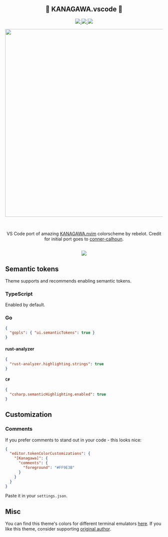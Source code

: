 <p align="center">
  <h2 align="center">🌊 KANAGAWA.vscode 🌊</h2>
  <p align="center">
      <a href="https://marketplace.visualstudio.com/items?itemName=qufiwefefwoyn.kanagawa">
        <img src="https://vsmarketplacebadge.apphb.com/version/qufiwefefwoyn.kanagawa.svg" />
      </a>
      <a href="https://marketplace.visualstudio.com/items?itemName=qufiwefefwoyn.kanagawa">
        <img src="https://img.shields.io/visual-studio-marketplace/i/qufiwefefwoyn.kanagawa" />
      </a>
      <a href="https://marketplace.visualstudio.com/items?itemName=qufiwefefwoyn.kanagawa">
        <img src="https://vsmarketplacebadge.apphb.com/rating-star/qufiwefefwoyn.kanagawa.svg" />
      </a>
  </p>
</p>

<p align="center">
  <img src="assets/main.png" width="600" >
</p>

<br>

<p align="center">
VS Code port of amazing <a href="https://github.com/rebelot/kanagawa.nvim">KANAGAWA.nvim</a> colorscheme by rebelot.
Credit for initial port goes to <a href="https://github.com/conner-calhoun">conner-calhoun</a>.
</p>

<p align="center">
  <h2 align="center"><img src="assets/screenshot.png"></h2>
</p>

## Semantic tokens

Theme supports and recommends enabling semantic tokens.

### TypeScript

Enabled by default.

### Go

```json
{
  "gopls": { "ui.semanticTokens": true }
}
```

#### rust-analyzer

```json
{
  "rust-analyzer.highlighting.strings": true
}
```

#### `C#`

```json
{
  "csharp.semanticHighlighting.enabled": true
}
```

## Customization

### Comments

If you prefer comments to stand out in your code - this looks nice:

```json
{
  "editor.tokenColorCustomizations": {
    "[Kanagawa]": {
      "comments": {
        "foreground": "#FF9E3B"
      }
    }
  }
}
```

Paste it in your `settings.json`.

## Misc

You can find this theme's colors for different terminal emulators [here](https://github.com/rebelot/kanagawa.nvim#extras).
If you like this theme, consider supporting [original author](https://github.com/rebelot/kanagawa.nvim#donate).
